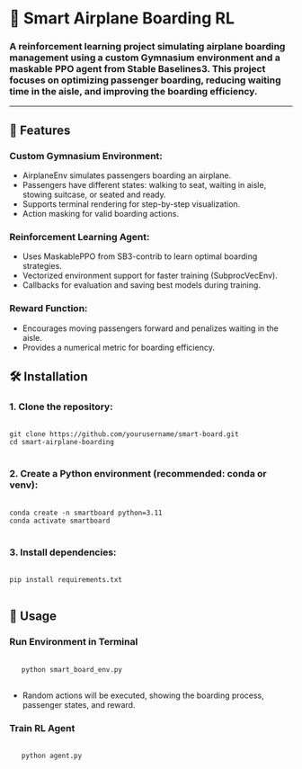 # 🛫 Smart Airplane Boarding RL

   ### A reinforcement learning project simulating airplane boarding management using a custom Gymnasium environment and a maskable PPO agent from Stable Baselines3. This project focuses on optimizing passenger boarding, reducing waiting time in the aisle, and improving the boarding efficiency.
---
## 🚀 Features
### Custom Gymnasium Environment:
 - AirplaneEnv simulates passengers boarding an airplane.
 - Passengers have different states: walking to seat, waiting in aisle, stowing suitcase, or seated and ready.
 - Supports terminal rendering for step-by-step visualization.
 - Action masking for valid boarding actions.

### Reinforcement Learning Agent:
- Uses MaskablePPO from SB3-contrib to learn optimal boarding strategies.
- Vectorized environment support for faster training (SubprocVecEnv).
- Callbacks for evaluation and saving best models during training.

### Reward Function:
- Encourages moving passengers forward and penalizes waiting in the aisle.
- Provides a numerical metric for boarding efficiency.

## 🛠 Installation
### 1. Clone the repository:
<pre> <code>
git clone https://github.com/yourusername/smart-board.git
cd smart-airplane-boarding
</code> </pre>

### 2. Create a Python environment (recommended: conda or venv):
<pre> <code>
conda create -n smartboard python=3.11
conda activate smartboard
</code> </pre>

### 3. Install dependencies:
<pre> <code>
pip install requirements.txt
</code> </pre>

## 📝 Usage
### Run Environment in Terminal
<pre> <code>
   python smart_board_env.py
</code> </pre>
- Random actions will be executed, showing the boarding process, passenger states, and reward.

### Train RL Agent
<pre> <code>
   python agent.py
</code> </pre>
